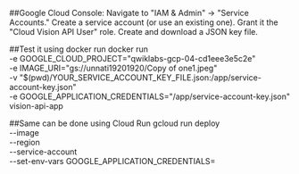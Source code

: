 ##Google Cloud Console:
  Navigate to "IAM & Admin" -> "Service Accounts."
  Create a service account (or use an existing one).
  Grant it the "Cloud Vision API User" role.
  Create and download a JSON key file.

##Test it using docker run
docker run \
  -e GOOGLE_CLOUD_PROJECT="qwiklabs-gcp-04-cd1eee3e5c2e" \
  -e IMAGE_URI="gs://unnati19201920/Copy of one1.jpeg" \
  -v "$(pwd)/YOUR_SERVICE_ACCOUNT_KEY_FILE.json:/app/service-account-key.json" \
  -e GOOGLE_APPLICATION_CREDENTIALS="/app/service-account-key.json" \
  vision-api-app

##Same can be done using Cloud Run
gcloud run deploy <service-name> \
  --image <image-url> \
  --region <region> \
  --service-account <service-account-email> \
  --set-env-vars GOOGLE_APPLICATION_CREDENTIALS=<path-to-json-file>
